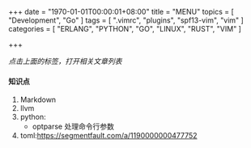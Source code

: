+++
date = "1970-01-01T00:00:01+08:00"
title = "MENU"
topics = [ "Development", "Go" ]
tags = [ ".vimrc", "plugins", "spf13-vim", "vim" ]
categories = [
  "ERLANG",
  "PYTHON",
  "GO",
  "LINUX",
  "RUST",
  "VIM"
]

+++

*点击上面的标签，打开相关文章列表*

#### 知识点
1. Markdown
2. llvm
3. python:
    * optparse 处理命令行参数
4. toml:https://segmentfault.com/a/1190000000477752
